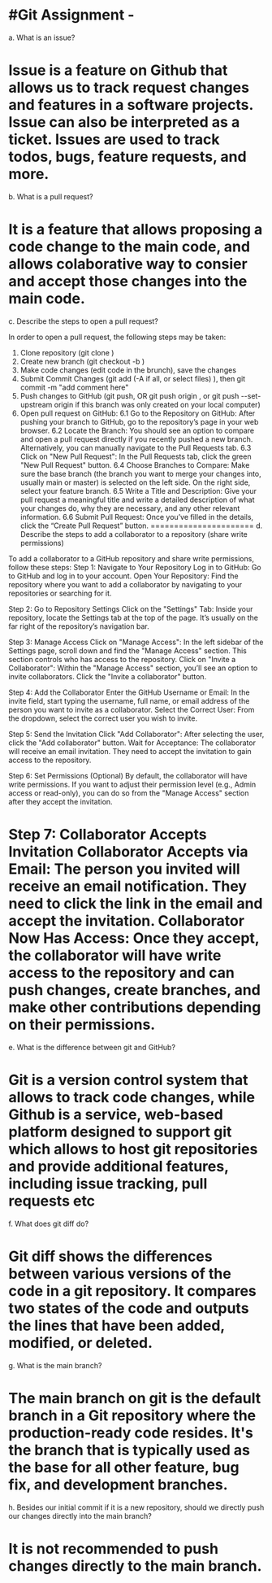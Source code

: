 #Git Assignment - <MK-DSI>
======================
a. What is an issue?

Issue is a feature on Github that allows us to track request changes and features in a software projects. Issue can also be interpreted as a ticket. Issues are used to track todos, bugs, feature requests, and more. 
======================
b. What is a pull request?

It is a feature that allows proposing a code change to the main code, and allows colaborative way to consier and accept those changes into the main code. 
======================
c. Describe the steps to open a pull request?

In order to open a pull request, the following steps may be taken:
1. Clone repository (git clone <LINK>)
2. Create new branch (git checkout -b <branchname>)
3. Make code changes (edit code in the brunch), save the changes
4. Submit Commit Changes (git add (-A if all, or select files) ), then git commit -m "add comment here"
5. Push changes to GitHub (git push, OR git push origin <branchname>, or git push --set-upstream origin <branchname> if this branch was only created on your local computer)
6. Open pull request on GitHub:
    6.1 Go to the Repository on GitHub: After pushing your branch to GitHub, go to the repository’s page in your web browser.
    6.2 Locate the Branch: You should see an option to compare and open a pull request directly if you recently pushed a new branch. Alternatively, you can manually navigate to the Pull Requests tab.
    6.3 Click on "New Pull Request": In the Pull Requests tab, click the green "New Pull Request" button. 
    6.4 Choose Branches to Compare: Make sure the base branch (the branch you want to merge your changes into, usually main or master) is selected on the left side. On the right side, select your feature branch.
    6.5 Write a Title and Description: Give your pull request a meaningful title and write a detailed description of what your changes do, why they are necessary, and any other relevant information.
    6.6 Submit Pull Request: Once you’ve filled in the details, click the “Create Pull Request” button.
======================
d. Describe the steps to add a collaborator to a repository (share write permissions)

To add a collaborator to a GitHub repository and share write permissions, follow these steps:
Step 1: Navigate to Your Repository
    Log in to GitHub: Go to GitHub and log in to your account.
    Open Your Repository: Find the repository where you want to add a collaborator by navigating to your repositories or searching for it.

Step 2: Go to Repository Settings
    Click on the "Settings" Tab: Inside your repository, locate the Settings tab at the top of the page. It’s usually on the far right of the repository’s navigation bar.

Step 3: Manage Access
    Click on "Manage Access": In the left sidebar of the Settings page, scroll down and find the "Manage Access" section. This section controls who has access to the repository.
    Click on "Invite a Collaborator": Within the "Manage Access" section, you’ll see an option to invite collaborators. Click the "Invite a collaborator" button.

Step 4: Add the Collaborator
    Enter the GitHub Username or Email: In the invite field, start typing the username, full name, or email address of the person you want to invite as a collaborator.
    Select the Correct User: From the dropdown, select the correct user you wish to invite.

Step 5: Send the Invitation
    Click "Add Collaborator": After selecting the user, click the "Add collaborator" button.
    Wait for Acceptance: The collaborator will receive an email invitation. They need to accept the invitation to gain access to the repository.

Step 6: Set Permissions (Optional)
    By default, the collaborator will have write permissions. If you want to adjust their permission level (e.g., Admin access or read-only), you can do so from the "Manage Access" section after they accept the invitation.

Step 7: Collaborator Accepts Invitation
    Collaborator Accepts via Email: The person you invited will receive an email notification. They need to click the link in the email and accept the invitation.
    Collaborator Now Has Access: Once they accept, the collaborator will have write access to the repository and can push changes, create branches, and make other contributions depending on their permissions.
======================
e. What is the difference between git and GitHub?

Git is a version control system that allows to track code changes, while Github is a service, web-based platform designed to support git which allows to host git repositories and provide additional features, including issue tracking, pull requests etc
======================
f. What does git diff do?

Git diff shows the differences between various versions of the code in a git repository.  It compares two states of the code and outputs the lines that have been added, modified, or deleted.
======================
g. What is the main branch?

The main branch on git is the default branch in a Git repository where the production-ready code resides. It's the branch that is typically used as the base for all other feature, bug fix, and development branches.
======================
h. Besides our initial commit if it is a new repository, should we directly push our changes directly into the main branch?

It is not recommended to push changes directly to the main branch.
======================